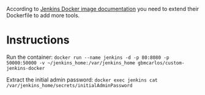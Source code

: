 According to [Jenkins Docker image documentation](https://github.com/jenkinsci/docker/blob/master/README.md#installing-more-tools) you need to extend their Dockerfile to add more tools.
# Instructions
Run the container:
`docker run --name jenkins -d -p 80:8080 -p 50000:50000 -v ~/jenkins_home:/var/jenkins_home gbmcarlos/custom-jenkins-docker`

Extract the initial admin password:
`docker exec jenkins cat /var/jenkins_home/secrets/initialAdminPassword`
